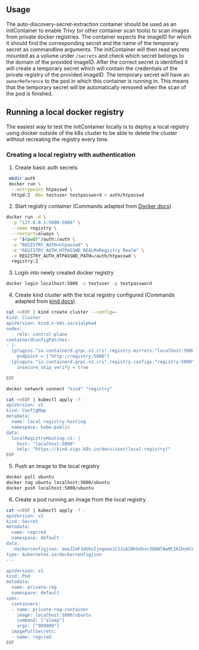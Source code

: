 ## Usage
The auto-discovery-secret-extraction container should be used as an initContainer to enable Trivy (or other container scan tools) to scan images from private docker registries. The container expects the imageID for which it should find the corresponding secret and the name of the temporary secret as commandline arguments. The initContainer will then read secrets mounted as a volume under `/secrets` and check which secret belongs to the domain of the provided imageID. After the correct secret is identified it will create a temporary secret which will contain the credentials of the private registry of the provided imageID. The temporary secret will have an `ownerReference` to the pod in which this container is running in. This means that the temporary secret will be automatically removed when the scan of the pod is finished.

## Running a local docker registry
The easiest way to test the initContainer locally is to deploy a local registry using docker outside of the k8s cluster to be able to delete the cluster without recreating the registry every time.
### Creating a local registry with authentication 
1. Create basic auth secrets
```bash
 mkdir auth
 docker run \
  --entrypoint htpasswd \
  httpd:2 -Bbn testuser testpassword > auth/htpasswd

```
2. Start registry container (Commands adapted from [Docker docs](https://docs.docker.com/registry/deploying/))
```bash
docker run -d \
  -p "127.0.0.1:5000:5000" \
  --name registry \
  --restart=always \
  -v "$(pwd)"/auth:/auth \
  -e "REGISTRY_AUTH=htpasswd" \
  -e "REGISTRY_AUTH_HTPASSWD_REALM=Registry Realm" \
  -e REGISTRY_AUTH_HTPASSWD_PATH=/auth/htpasswd \
  registry:2
```
3. Login into newly created docker registry
```bash
docker login localhost:5000 -u testuser -p testpassword
```
4. Create kind cluster with the local registry configured (Commands adapted from [kind docs](https://kind.sigs.k8s.io/docs/user/local-registry/))
```bash
cat <<EOF | kind create cluster --config=-
kind: Cluster
apiVersion: kind.x-k8s.io/v1alpha4
nodes:
  - role: control-plane
containerdConfigPatches:
- |-
  [plugins."io.containerd.grpc.v1.cri".registry.mirrors."localhost:5000"]
    endpoint = ["http://registry:5000"]
  [plugins."io.containerd.grpc.v1.cri".registry.configs."registry:5000".tls]
    insecure_skip_verify = true

EOF

docker network connect "kind" "registry"

cat <<EOF | kubectl apply -f -
apiVersion: v1
kind: ConfigMap
metadata:
  name: local-registry-hosting
  namespace: kube-public
data:
  localRegistryHosting.v1: |
    host: "localhost:5000"
    help: "https://kind.sigs.k8s.io/docs/user/local-registry/"
EOF
```
5. Push an image to the local registry
```bash
docker pull ubuntu
docker tag ubuntu localhost:5000/ubuntu
docker push localhost:5000/ubuntu
```
6. Create a pod running an image from the local registry
```bash
cat <<EOF | kubectl apply -f -
apiVersion: v1
kind: Secret
metadata:
  name: regcred
  namespace: default
data:
  .dockerconfigjson: ewoJImF1dGhzIjogewoJCSJsb2NhbGhvc3Q6NTAwMCI6IHsKCQkJImF1dGgiOiAiZEdWemRIVnpaWEk2ZEdWemRIQmhjM04zYjNKayIKCQl9Cgl9Cn0=
type: kubernetes.io/dockerconfigjson
---

apiVersion: v1
kind: Pod 
metadata:
  name: private-reg
  namespace: default
spec:
  containers:
  - name: private-reg-container
    image: localhost:5000/ubuntu
    command: ["sleep"]
    args: ["999999"]
  imagePullSecrets:
  - name: regcred
EOF
```